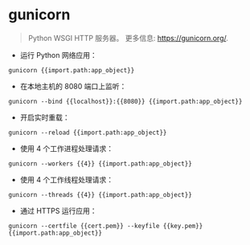 # gunicorn

> Python WSGI HTTP 服务器。
> 更多信息: <https://gunicorn.org/>.

- 运行 Python 网络应用：

`gunicorn {{import.path:app_object}}`

- 在本地主机的 8080 端口上监听：

`gunicorn --bind {{localhost}}:{{8080}} {{import.path:app_object}}`

- 开启实时重载：

`gunicorn --reload {{import.path:app_object}}`

- 使用 4 个工作进程处理请求：

`gunicorn --workers {{4}} {{import.path:app_object}}`

- 使用 4 个工作线程处理请求：

`gunicorn --threads {{4}} {{import.path:app_object}}`

- 通过 HTTPS 运行应用：

`gunicorn --certfile {{cert.pem}} --keyfile {{key.pem}} {{import.path:app_object}}`